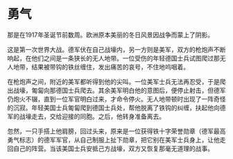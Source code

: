 # 勇气

那是在1917年圣诞节前数周。欧洲原本美丽的冬日风景因战争而蒙上了阴影。 

这是第一次世界大战。德军伏在自己战壕内，另一方则是美军，双方的枪炮声不断响起，在他们之间是一条狭长的无人地带。一位受伤的年轻德国士兵试图爬过那无人地带，结果被带钩的铁丝缠住，发出痛苦的哀号，不住地呜咽着。 

在枪炮声之间，附近的美军都听得到他的尖叫。一位美军士兵无法再忍受，于是爬出战壕，匍匐向那德国士兵爬去。其余美军明白他的意图后，便停止射击，但德军仍炮火不辍，直到一位军官明白过来，才命令停火。无人地带顿时出现了一阵奇怪的沉寂。年轻美国士兵匍匐爬到德国士兵处，帮他脱离了铁钩的纠缠，扶起他向德军的战壕走去，交给迎接的同胞。之后，他转身准备离去。 

忽然，一只手搭上他肩膀，回过头来，原来是一位获得铁十字荣誉勋章（德军最高勇气标志）的德军军官，从自己制服上扯下勋章，把它别在美军士兵身上，让他走回自己的阵营。当该美国士兵安抵己方战壕，双方又恢复那毫无道理的战事。
 